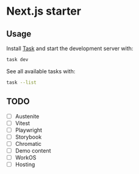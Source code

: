 # Next.js starter

## Usage

Install [Task] and start the development server with:

[Task]: https://taskfile.dev/

```sh
task dev
```

See all available tasks with:

```sh
task --list
```

## TODO

- [ ] Austenite
- [ ] Vitest
- [ ] Playwright
- [ ] Storybook
- [ ] Chromatic
- [ ] Demo content
- [ ] WorkOS
- [ ] Hosting
